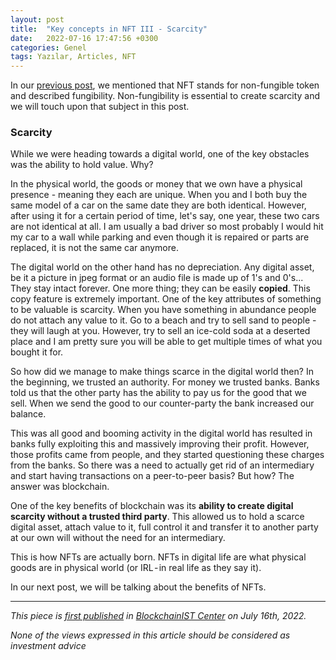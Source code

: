 ```yaml
---
layout: post
title:  "Key concepts in NFT III - Scarcity"
date:   2022-07-16 17:47:56 +0300
categories: Genel
tags: Yazılar, Articles, NFT
---
```


In our [previous post](/genel/2022/06/05/key-concepts-in-NFT-II-fungibility-and-non-fungibility.html), we mentioned that NFT stands for non-fungible token and described fungibility. Non-fungibility is essential to create scarcity and we will touch upon that subject in this post. 

### Scarcity

While we were heading towards a digital world, one of the key obstacles was the ability to hold value. Why? 

In the physical world, the goods or money that we own have a physical presence - meaning they each are unique. When you and I both buy the same model of a car on the same date they are both identical. However, after using it for a certain period of time, let's say, one year, these two cars are not identical at all. I am usually a bad driver so most probably I would hit my car to a wall while parking and even though it is repaired or parts are replaced, it is not the same car anymore. 

The digital world on the other hand has no depreciation. Any digital asset, be it a picture in jpeg format or an audio file is made up of 1's and 0's... They stay intact forever. One more thing; they can be easily **copied**. This copy feature is extremely important. One of the key attributes of something to be valuable is scarcity. When you have something in abundance people do not attach any value to it. Go to a beach and try to sell sand to people - they will laugh at you. However, try to sell an ice-cold soda at a deserted place and I am pretty sure you will be able to get multiple times of what you bought it for. 

So how did we manage to make things scarce in the digital world then? In the beginning, we trusted an authority. For money we trusted banks. Banks told us that the other party has the ability to pay us for the good that we sell. When we send the good to our counter-party the bank increased our balance. 

This was all good and booming activity in the digital world has resulted in banks fully exploiting this and massively improving their profit. However, those profits came from people, and they started questioning these charges from the banks. So there was a need to actually get rid of an intermediary and start having transactions on a peer-to-peer basis? But how? The answer was blockchain. 

One of the key benefits of blockchain was its **ability to create digital scarcity without a trusted third party**.  This allowed us to hold a scarce digital asset, attach value to it, full control it and transfer it to another party at our own will without the need for an intermediary. 

This is how NFTs are actually born. NFTs in digital life are what physical goods are in physical world (or IRL - in real life as they say it).

In our next post, we will be talking about the benefits of NFTs. 

---
*This piece is [first published]() in [BlockchainIST Center](https://medium.com/blockchainist-center) on July 16th, 2022.*

*None of the views expressed in this article should be considered as investment advice*
